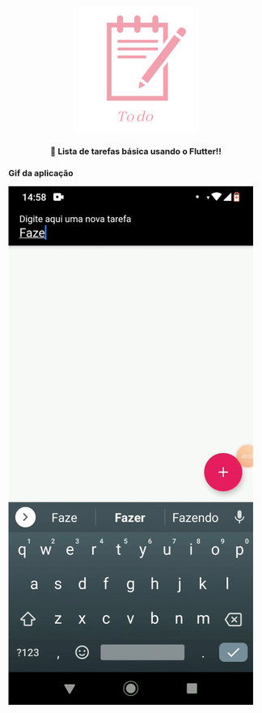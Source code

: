 <p align="center">
  <img src="https://github.com/claylton/to_do/blob/master/readme-elements/banner.png" height="250" width="250" alt="Unform" />
</p>

<h3 align="center">
  📝 Lista de tarefas básica usando o Flutter!!
</h3>


### Gif da aplicação
![Git da aplicação](https://github.com/claylton/to_do/blob/master/ezgif.com-video-to-gif.gif)
